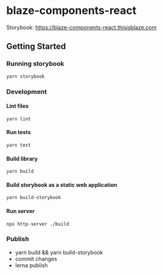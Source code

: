 # blaze-components-react

Storybook: https://blaze-components-react.thisisblaze.com

## Getting Started

### Running storybook

`yarn storybook`

### Development

#### Lint files

`yarn lint`

#### Run tests

`yarn test`

#### Build library

`yarn build`

#### Build storybook as a static web application

`yarn build-storybook`

#### Run server

`npx http-server ./build`

### Publish

- yarn build && yarn build-storybook
- commit changes
- lerna publish
